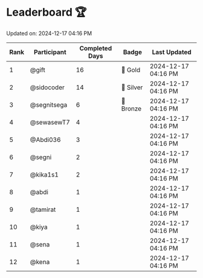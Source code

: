 # Leaderboard 🏆

Updated on: 2024-12-17 04:16 PM

| Rank | Participant       | Completed Days | Badge      | Last Updated         |
|------|-------------------|----------------|------------|----------------------|
| 1    | @gift             | 16             | 🏅 Gold     | 2024-12-17 04:16 PM |
| 2    | @sidocoder        | 14             | 🥈 Silver   | 2024-12-17 04:16 PM |
| 3    | @segnitsega       | 6              | 🥉 Bronze   | 2024-12-17 04:16 PM |
| 4    | @sewasewT7        | 4              |            | 2024-12-17 04:16 PM |
| 5    | @Abdi036          | 3              |            | 2024-12-17 04:16 PM |
| 6    | @segni            | 2              |            | 2024-12-17 04:16 PM |
| 7    | @kika1s1          | 2              |            | 2024-12-17 04:16 PM |
| 8    | @abdi             | 1              |            | 2024-12-17 04:16 PM |
| 9    | @tamirat          | 1              |            | 2024-12-17 04:16 PM |
| 10   | @kiya             | 1              |            | 2024-12-17 04:16 PM |
| 11   | @sena             | 1              |            | 2024-12-17 04:16 PM |
| 12   | @kena             | 1              |            | 2024-12-17 04:16 PM |

